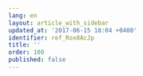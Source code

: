 ```yaml
---
lang: en
layout: article_with_sidebar
updated_at: '2017-06-15 18:04 +0400'
identifier: ref_Rox8AcJp
title: ''
order: 100
published: false
---
```

## 
